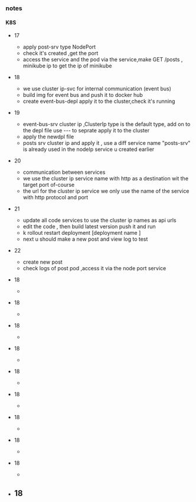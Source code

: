 ### notes

#### K8S

- 17
  - apply post-srv type NodePort
  - check it's created ,get the port
  - access the service and the pod via the service,make GET /posts , minikube ip to get the ip of minikube
- 18

  - we use cluster ip-svc for internal communication (event bus)
  - build img for event bus and push it to docker hub
  - create event-bus-depl apply it to the cluster,check it's running

- 19

  - event-bus-srv cluster ip ,ClusterIp type is the default type, add on to the depl file use --- to seprate apply it to the cluster
  - apply the newdpl file
  - posts srv cluster ip and apply it , use a diff service name "posts-srv" is already used in the nodeIp service u created earlier

- 20

  - communication between services
  - we use the cluster ip service name with http as a destination wit the target port of-course
  - the url for the cluster ip service we only use the name of the service with http protocol and port

- 21

  - update all code services to use the cluster ip names as api urls
  - edit the code , then build latest version push it and run
  - k rollout restart deployment [deployment name ]
  - next u should make a new post and view log to test

- 22

  - create new post
  - check logs of post pod ,access it via the node port service

- 18

  -

- 18

  -

- 18

  -

- 18

  -

- 18

  -

- 18

  -

- 18

  -

- 18

  -

- 18

  -

- ## 18
